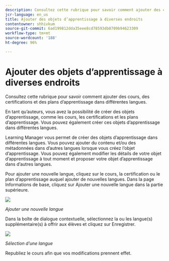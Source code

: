 ```yaml
---
description: Consultez cette rubrique pour savoir comment ajouter des cours, des certifications et des plans d’apprentissage dans différentes langues.
jcr-language: en_us
title: Ajouter des objets d’apprentissage à diverses endroits
contentowner: shhivkum
source-git-commit: 6ad199812dda35eee8cd78593db0709b94623309
workflow-type: tm+mt
source-wordcount: '188'
ht-degree: 96%

---
```




# Ajouter des objets d’apprentissage à diverses endroits

Consultez cette rubrique pour savoir comment ajouter des cours, des certifications et des plans d’apprentissage dans différentes langues.

En tant qu’auteurs, vous avez la possibilité de créer des objets d’apprentissage, comme les cours, les certifications et les plans d’apprentissage. Vous pouvez également créer ces objets d’apprentissage dans différentes langues.

Learning Manager vous permet de créer des objets d’apprentissage dans différentes langues. Vous pouvez ajouter du contenu et/ou des métadonnées dans d’autres langues lorsque vous créez l’objet d’apprentissage. Vous pouvez également modifier les détails de votre objet d’apprentissage à tout moment et proposer votre objet d’apprentissage dans d’autres langues.

Pour ajouter une nouvelle langue, cliquez sur le cours, la certification ou le plan d’apprentissage auquel ajouter de nouvelles langues. Dans la page Informations de base, cliquez sur Ajouter une nouvelle langue dans la partie supérieure.

![](assets/addnewlocale.png)

*Ajouter une nouvelle langue*

Dans la boîte de dialogue contextuelle, sélectionnez la ou les langue(s) supplémentaire(s) à offrir aux élèves et cliquez sur Enregistrer.

![](assets/selectlang.png)

*Sélection d’une langue*

Republiez le cours afin que vos modifications prennent effet.
